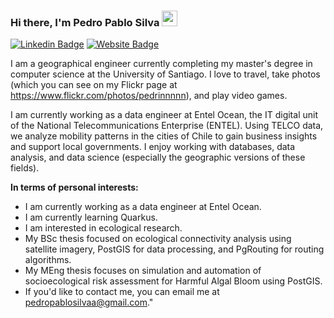 ### Hi there, I'm Pedro Pablo Silva <img src="https://media.giphy.com/media/hvRJCLFzcasrR4ia7z/giphy.gif" width="25px">

[![Linkedin Badge](https://img.shields.io/badge/-LinkedIn-0e76a8?style=flat-square&logo=Linkedin&logoColor=white)](https://www.linkedin.com/in/pedrosilvaingeo/)
[![Website Badge](https://img.shields.io/badge/Website-3b5998?style=flat-square&logo=google-chrome&logoColor=white)](https://pedropablosilvaa.github.io/)


I am a geographical engineer currently completing my master's degree in computer science at the University of Santiago. I love to travel, take photos (which you can see on my Flickr page at https://www.flickr.com/photos/pedrinnnnn), and play video games.

I am currently working as a data engineer at Entel Ocean, the IT digital unit of the National Telecommunications Enterprise (ENTEL). Using TELCO data, we analyze mobility patterns in the cities of Chile to gain business insights and support local governments. I enjoy working with databases, data analysis, and data science (especially the geographic versions of these fields). 

**In terms of personal interests:**

-  I am currently working as a data engineer at Entel Ocean. 
-  I am currently learning Quarkus.
-  I am interested in ecological research.
-  My BSc thesis focused on ecological connectivity analysis using satellite imagery, PostGIS for data processing, and PgRouting for routing algorithms.  
-  My MEng thesis focuses on simulation and automation of socioecological risk assessment for Harmful Algal Bloom using PostGIS.     
-  If you'd like to contact me, you can email me at pedropablosilvaa@gmail.com."


</br>
